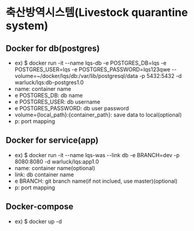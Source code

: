 축산방역시스템(Livestock quarantine system)
=======================================

## Docker for db(postgres)
- ex) $ docker run -it --name lqs-db -e POSTGRES_DB=lqs -e POSTGRES_USER=lqs -e POSTGRES_PASSWORD=lqs123qwe --volume=~/docker/lqs/db:/var/lib/postgresql/data -p 5432:5432 -d warluck/lqs:db-postgres1.0
- name: container name
- e POSTGRES_DB: db name
- e POSTGRES_USER: db username
- e POSTGRES_PASSWORD: db user password
- volume={local_path}:{container_path}: save data to local(optional)
- p: port mapping

## Docker for service(app)
- ex) $ docker run -it --name lqs-was --link db -e BRANCH=dev -p 8080:8080 -d warluck/lqs:app1.0 
- name: container name(optional)
- link: db container name
- e BRANCH: git branch name(if not inclued, use master)(optional)
- p: port mapping

## Docker-compose
- ex) $ docker up -d
